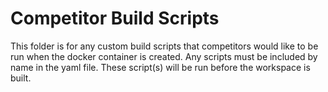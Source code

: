 # Competitor Build Scripts

This folder is for any custom build scripts that competitors would like to be run when the docker container is created. Any scripts must be included by name in the yaml file. These script(s) will be run before the workspace is built. 